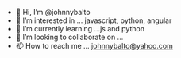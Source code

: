 - 👋 Hi, I’m @johnnybalto
- 👀 I’m interested in ... javascript, python, angular
- 🌱 I’m currently learning ...js and python
- 💞️ I’m looking to collaborate on ...
- 📫 How to reach me ... johnnybalto@yahoo.com

<!---
johnnybalto/johnnybalto is a ✨ special ✨ repository because its `README.md` (this file) appears on your GitHub profile.
You can click the Preview link to take a look at your changes.
--->
